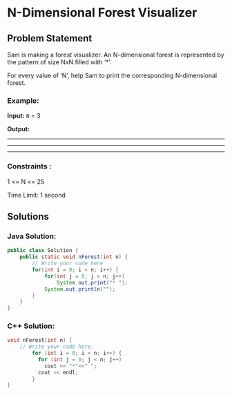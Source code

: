 # N-Dimensional Forest Visualizer

## Problem Statement

Sam is making a forest visualizer. An N-dimensional forest is represented by the pattern of size NxN filled with ‘*’.

For every value of ‘N’, help Sam to print the corresponding N-dimensional forest.

### Example:

**Input:** `N` = 3

**Output:** 
* * *
* * *
* * *


### Constraints :

1 <= N <= 25

Time Limit: 1 second

## Solutions

### Java Solution:

```java
public class Solution {
    public static void nForest(int n) {
        // Write your code here
        for(int i = 0; i < n; i++) {
            for(int j = 0; j < n; j++)
                System.out.print("* ");
            System.out.println("");
        }
    }
}
```

###  C++ Solution:

```cpp
void nForest(int n) {
	// Write your code here.
        for (int i = 0; i < n; i++) {
          for (int j = 0; j < n; j++)
            cout << "*"<<" ";
          cout << endl;
        }
}
```
